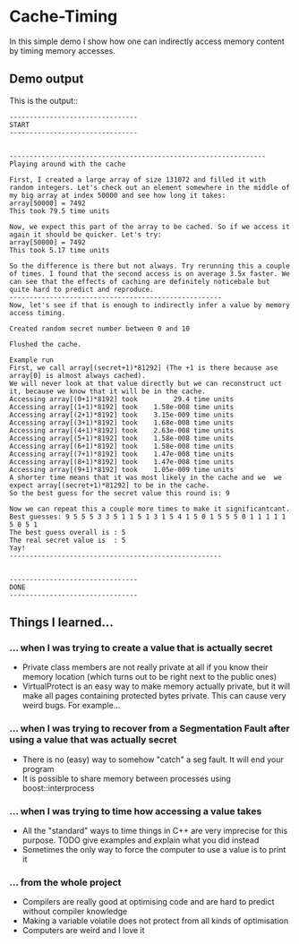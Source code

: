# Cache-Timing

In this simple demo I show how one can indirectly access memory content by timing memory accesses.

## Demo output

This is the output::

    --------------------------------
    START
    --------------------------------


    ---------------------------------------------------------------- 
    Playing around with the cache

    First, I created a large array of size 131072 and filled it with 
    random integers. Let's check out an element somewhere in the middle of my big array at index 50000 and see how long it takes:     
    array[50000] = 7492
    This took 79.5 time units

    Now, we expect this part of the array to be cached. So if we access it again it should be quicker. Let's try:
    array[50000] = 7492
    This took 5.17 time units

    So the difference is there but not always. Try rerunning this a couple of times. I found that the second access is on average 3.5x faster. We can see that the effects of caching are definitely noticebale but quite hard to predict and reproduce. 
    -----------------------------------------------------
    Now, let's see if that is enough to indirectly infer a value by memory access timing.

    Created random secret number between 0 and 10

    Flushed the cache.

    Example run
    First, we call array[(secret+1)*81292] (The +1 is there because ase array[0] is almost always cached).
    We will never look at that value directly but we can reconstruct uct it, because we know that it will be in the cache.        
    Accessing array[(0+1)*8192] took         29.4 time units       
    Accessing array[(1+1)*8192] took    1.58e-008 time units       
    Accessing array[(2+1)*8192] took    3.15e-009 time units       
    Accessing array[(3+1)*8192] took    1.68e-008 time units       
    Accessing array[(4+1)*8192] took    2.63e-008 time units       
    Accessing array[(5+1)*8192] took    1.58e-008 time units       
    Accessing array[(6+1)*8192] took    1.58e-008 time units       
    Accessing array[(7+1)*8192] took    1.47e-008 time units       
    Accessing array[(8+1)*8192] took    1.47e-008 time units       
    Accessing array[(9+1)*8192] took    1.05e-009 time units       
    A shorter time means that it was most likely in the cache and we  we expect array[(secret+1)*81292] to be in the cache.       
    So the best guess for the secret value this round is: 9        

    Now we can repeat this a couple more times to make it significantcant.
    Best guesses: 9 5 5 5 3 3 5 1 1 5 1 3 1 5 4 1 5 0 1 5 5 5 0 1 1 1 1 1 5 0 5 1
    The best guess overall is : 5
    The real secret value is  : 5
    Yay!
    -----------------------------------------------------        


    --------------------------------
    DONE
    --------------------------------


## Things I learned...


### ... when I was trying to create a value that is actually secret
- Private class members are not really private at all if you know their memory location (which turns out to be right next to the public ones)
- VirtualProtect is an easy way to make memory actually private, but it will make all pages containing protected bytes private. This can cause very weird bugs. For example...

### ... when I was trying to recover from a Segmentation Fault after using a value that was actually secret
- There is no (easy) way to somehow "catch" a seg fault. It will end your program
- It is possible to share memory between processes using boost::interprocess

### ... when I was trying to time how accessing a value takes
- All the "standard" ways to time things in C++ are very imprecise for this purpose. TODO give examples and explain what you did instead
- Sometimes the only way to force the computer to use a value is to print it


### ... from the whole project
- Compilers are really good at optimising code and are hard to predict without compiler knowledge
- Making a variable volatile does not protect from all kinds of optimisation
- Computers are weird and I love it
